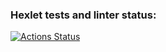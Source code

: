 ### Hexlet tests and linter status:
[![Actions Status](https://github.com/RAWMANE/frontend-project-44/workflows/hexlet-check/badge.svg)](https://github.com/RAWMANE/frontend-project-44/actions)